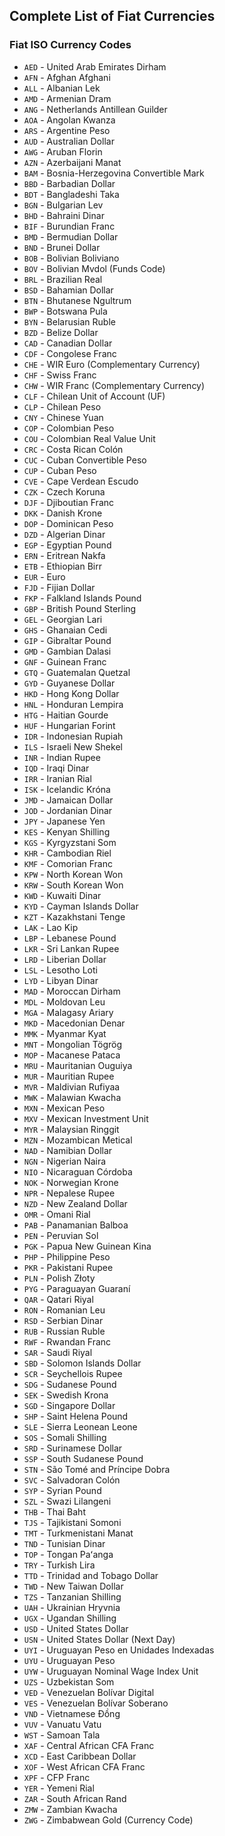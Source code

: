 ## Complete List of Fiat Currencies

### Fiat ISO Currency Codes
- `AED` - United Arab Emirates Dirham
- `AFN` - Afghan Afghani
- `ALL` - Albanian Lek
- `AMD` - Armenian Dram
- `ANG` - Netherlands Antillean Guilder
- `AOA` - Angolan Kwanza
- `ARS` - Argentine Peso
- `AUD` - Australian Dollar
- `AWG` - Aruban Florin
- `AZN` - Azerbaijani Manat
- `BAM` - Bosnia-Herzegovina Convertible Mark
- `BBD` - Barbadian Dollar
- `BDT` - Bangladeshi Taka
- `BGN` - Bulgarian Lev
- `BHD` - Bahraini Dinar
- `BIF` - Burundian Franc
- `BMD` - Bermudian Dollar
- `BND` - Brunei Dollar
- `BOB` - Bolivian Boliviano
- `BOV` - Bolivian Mvdol (Funds Code)
- `BRL` - Brazilian Real
- `BSD` - Bahamian Dollar
- `BTN` - Bhutanese Ngultrum
- `BWP` - Botswana Pula
- `BYN` - Belarusian Ruble
- `BZD` - Belize Dollar
- `CAD` - Canadian Dollar
- `CDF` - Congolese Franc
- `CHE` - WIR Euro (Complementary Currency)
- `CHF` - Swiss Franc
- `CHW` - WIR Franc (Complementary Currency)
- `CLF` - Chilean Unit of Account (UF)
- `CLP` - Chilean Peso
- `CNY` - Chinese Yuan
- `COP` - Colombian Peso
- `COU` - Colombian Real Value Unit
- `CRC` - Costa Rican Colón
- `CUC` - Cuban Convertible Peso
- `CUP` - Cuban Peso
- `CVE` - Cape Verdean Escudo
- `CZK` - Czech Koruna
- `DJF` - Djiboutian Franc
- `DKK` - Danish Krone
- `DOP` - Dominican Peso
- `DZD` - Algerian Dinar
- `EGP` - Egyptian Pound
- `ERN` - Eritrean Nakfa
- `ETB` - Ethiopian Birr
- `EUR` - Euro
- `FJD` - Fijian Dollar
- `FKP` - Falkland Islands Pound
- `GBP` - British Pound Sterling
- `GEL` - Georgian Lari
- `GHS` - Ghanaian Cedi
- `GIP` - Gibraltar Pound
- `GMD` - Gambian Dalasi
- `GNF` - Guinean Franc
- `GTQ` - Guatemalan Quetzal
- `GYD` - Guyanese Dollar
- `HKD` - Hong Kong Dollar
- `HNL` - Honduran Lempira
- `HTG` - Haitian Gourde
- `HUF` - Hungarian Forint
- `IDR` - Indonesian Rupiah
- `ILS` - Israeli New Shekel
- `INR` - Indian Rupee
- `IQD` - Iraqi Dinar
- `IRR` - Iranian Rial
- `ISK` - Icelandic Króna
- `JMD` - Jamaican Dollar
- `JOD` - Jordanian Dinar
- `JPY` - Japanese Yen
- `KES` - Kenyan Shilling
- `KGS` - Kyrgyzstani Som
- `KHR` - Cambodian Riel
- `KMF` - Comorian Franc
- `KPW` - North Korean Won
- `KRW` - South Korean Won
- `KWD` - Kuwaiti Dinar
- `KYD` - Cayman Islands Dollar
- `KZT` - Kazakhstani Tenge
- `LAK` - Lao Kip
- `LBP` - Lebanese Pound
- `LKR` - Sri Lankan Rupee
- `LRD` - Liberian Dollar
- `LSL` - Lesotho Loti
- `LYD` - Libyan Dinar
- `MAD` - Moroccan Dirham
- `MDL` - Moldovan Leu
- `MGA` - Malagasy Ariary
- `MKD` - Macedonian Denar
- `MMK` - Myanmar Kyat
- `MNT` - Mongolian Tögrög
- `MOP` - Macanese Pataca
- `MRU` - Mauritanian Ouguiya
- `MUR` - Mauritian Rupee
- `MVR` - Maldivian Rufiyaa
- `MWK` - Malawian Kwacha
- `MXN` - Mexican Peso
- `MXV` - Mexican Investment Unit
- `MYR` - Malaysian Ringgit
- `MZN` - Mozambican Metical
- `NAD` - Namibian Dollar
- `NGN` - Nigerian Naira
- `NIO` - Nicaraguan Córdoba
- `NOK` - Norwegian Krone
- `NPR` - Nepalese Rupee
- `NZD` - New Zealand Dollar
- `OMR` - Omani Rial
- `PAB` - Panamanian Balboa
- `PEN` - Peruvian Sol
- `PGK` - Papua New Guinean Kina
- `PHP` - Philippine Peso
- `PKR` - Pakistani Rupee
- `PLN` - Polish Złoty
- `PYG` - Paraguayan Guaraní
- `QAR` - Qatari Riyal
- `RON` - Romanian Leu
- `RSD` - Serbian Dinar
- `RUB` - Russian Ruble
- `RWF` - Rwandan Franc
- `SAR` - Saudi Riyal
- `SBD` - Solomon Islands Dollar
- `SCR` - Seychellois Rupee
- `SDG` - Sudanese Pound
- `SEK` - Swedish Krona
- `SGD` - Singapore Dollar
- `SHP` - Saint Helena Pound
- `SLE` - Sierra Leonean Leone
- `SOS` - Somali Shilling
- `SRD` - Surinamese Dollar
- `SSP` - South Sudanese Pound
- `STN` - São Tomé and Príncipe Dobra
- `SVC` - Salvadoran Colón
- `SYP` - Syrian Pound
- `SZL` - Swazi Lilangeni
- `THB` - Thai Baht
- `TJS` - Tajikistani Somoni
- `TMT` - Turkmenistani Manat
- `TND` - Tunisian Dinar
- `TOP` - Tongan Paʻanga
- `TRY` - Turkish Lira
- `TTD` - Trinidad and Tobago Dollar
- `TWD` - New Taiwan Dollar
- `TZS` - Tanzanian Shilling
- `UAH` - Ukrainian Hryvnia
- `UGX` - Ugandan Shilling
- `USD` - United States Dollar
- `USN` - United States Dollar (Next Day)
- `UYI` - Uruguayan Peso en Unidades Indexadas
- `UYU` - Uruguayan Peso
- `UYW` - Uruguayan Nominal Wage Index Unit
- `UZS` - Uzbekistan Som
- `VED` - Venezuelan Bolívar Digital
- `VES` - Venezuelan Bolívar Soberano
- `VND` - Vietnamese Đồng
- `VUV` - Vanuatu Vatu
- `WST` - Samoan Tala
- `XAF` - Central African CFA Franc
- `XCD` - East Caribbean Dollar
- `XOF` - West African CFA Franc
- `XPF` - CFP Franc
- `YER` - Yemeni Rial
- `ZAR` - South African Rand
- `ZMW` - Zambian Kwacha
- `ZWG` - Zimbabwean Gold (Currency Code)
